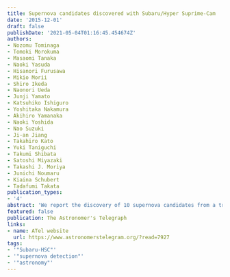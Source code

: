 ```yaml
---
title: Supernova candidates discovered with Subaru/Hyper Suprime-Cam
date: '2015-12-01'
draft: false
publishDate: '2021-05-04T01:16:45.454674Z'
authors:
- Nozomu Tominaga
- Tomoki Morokuma
- Masaomi Tanaka
- Naoki Yasuda
- Hisanori Furusawa
- Mikio Morii
- Shiro Ikeda
- Naonori Ueda
- Junji Yamato
- Katsuhiko Ishiguro
- Yoshitaka Nakamura
- Akihiro Yamanaka
- Naoki Yoshida
- Nao Suzuki
- Ji-an Jiang
- Takahiro Kato
- Yuki Taniguchi
- Takumi Shibata
- Satoshi Miyazaki
- Takashi J. Moriya
- Junichi Noumaru
- Kiaina Schubert
- Tadafumi Takata
publication_types:
- '4'
abstract: 'We report the discovery of 10 supernova candidates from a transient survey with Subaru/Hyper Suprime-Cam (HSC). Our Subaru/HSC open-use observations were performed on 19 Aug 2015 UT, under poor weather condition with 1.1-1.5 arcsec seeing. The candidates were detected in real time using a quick image subtraction system (ATel #6291). Candidate screening was performed by incorporating machine learning techniques into the system. The reference images were obtained with HSC on 2 and 3 Jul 2014 UT.'
featured: false
publication: The Astronomer's Telegraph
links:
- name: ATel website
  url: https://www.astronomerstelegram.org/?read=7927
tags:
- '"Subaru-HSC"'
- '"supernova detection"'
- '"astronomy"'
---
```


